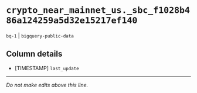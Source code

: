 # `crypto_near_mainnet_us._sbc_f1028b486a124259a5d32e15217ef140`
`bq-1` | `bigquery-public-data`

## Column details
* [TIMESTAMP] `last_update`

-------------------------------------------------------------------------------
*Do not make edits above this line.*
